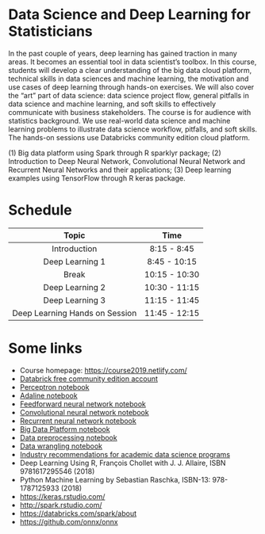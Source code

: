 # Data Science and Deep Learning for Statisticians

In the past couple of years, deep learning has gained traction in many areas. It becomes an essential tool in data scientist’s toolbox. In this course, students will develop a clear understanding of the big data cloud platform, technical skills in data sciences and machine learning, the motivation and use cases of deep learning through hands-on exercises. We will also cover the “art” part of data science: data science project flow, general pitfalls in data science and machine learning, and soft skills to effectively communicate with business stakeholders. The course is for audience with statistics background. We use real-world data science and machine learning problems to illustrate data science workflow, pitfalls, and soft skills. The hands-on sessions use Databricks community edition cloud platform.

(1) Big data platform using Spark through R sparklyr package;
(2) Introduction to Deep Neural Network, Convolutional Neural Network and Recurrent Neural Networks and their applications;
(3) Deep learning examples using TensorFlow through R keras package.

# Schedule

| Topic | Time |
| :---: | :---: |
| Introduction | 8:15 - 8:45 |
| Deep Learning 1 | 8:45 - 10:15 |
| Break | 10:15 - 10:30 |
| Deep Learning 2| 10:30 - 11:15 |
| Deep Learning 3| 11:15 - 11:45 |
| Deep Learning Hands on Session |	11:45 - 12:15 |

# Some links

- Course homepage: https://course2019.netlify.com/ 
- [Databrick free community edition account](https://accounts.cloud.databricks.com/registration.html#signup/community)
- [Perceptron notebook](https://databricks-prod-cloudfront.cloud.databricks.com/public/4027ec902e239c93eaaa8714f173bcfc/2961012104553482/2761297084239405/1806228006848429/latest.html)
- [Adaline notebook](https://databricks-prod-cloudfront.cloud.databricks.com/public/4027ec902e239c93eaaa8714f173bcfc/2961012104553482/2761297084239426/1806228006848429/latest.html)
- [Feedforward neural network notebook](https://databricks-prod-cloudfront.cloud.databricks.com/public/4027ec902e239c93eaaa8714f173bcfc/2961012104553482/4462572393058030/1806228006848429/latest.html)
- [Convolutional neural network notebook](https://databricks-prod-cloudfront.cloud.databricks.com/public/4027ec902e239c93eaaa8714f173bcfc/2961012104553482/4462572393058129/1806228006848429/latest.html) 
- [Recurrent neural network notebook](https://databricks-prod-cloudfront.cloud.databricks.com/public/4027ec902e239c93eaaa8714f173bcfc/2961012104553482/4462572393058228/1806228006848429/latest.html)
- [Big Data Platform notebook](https://databricks-prod-cloudfront.cloud.databricks.com/public/4027ec902e239c93eaaa8714f173bcfc/2961012104553482/3725396058299890/1806228006848429/latest.html)
- [Data preprocessing notebook](https://databricks-prod-cloudfront.cloud.databricks.com/public/4027ec902e239c93eaaa8714f173bcfc/2961012104553482/3241206203474646/1806228006848429/latest.html)
- [Data wrangling notebook](https://databricks-prod-cloudfront.cloud.databricks.com/public/4027ec902e239c93eaaa8714f173bcfc/2961012104553482/3241206203474687/1806228006848429/latest.html)
- [Industry recommendations for academic data science programs](https://github.com/brohrer/academic_advisory)
- Deep Learning Using R, François Chollet with J. J. Allaire, ISBN 9781617295546 (2018)
- Python Machine Learning by Sebastian Raschka, ISBN-13: 978-1787125933 (2018)
- https://keras.rstudio.com/ 
- http://spark.rstudio.com/
- https://databricks.com/spark/about
- https://github.com/onnx/onnx 
